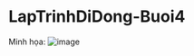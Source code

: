 # LapTrinhDiDong-Buoi4
Minh họa:
![image](https://user-images.githubusercontent.com/81177274/191892465-7537edce-1c16-4769-9569-e9153a8a8743.png)
